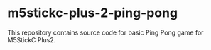 # m5stickc-plus-2-ping-pong
This repository contains source code for basic Ping Pong game for M5StickC Plus2.
